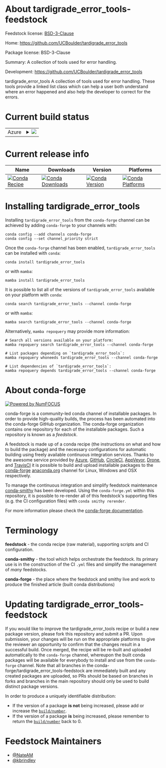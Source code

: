 About tardigrade_error_tools-feedstock
======================================

Feedstock license: [BSD-3-Clause](https://github.com/conda-forge/tardigrade_error_tools-feedstock/blob/main/LICENSE.txt)

Home: https://github.com/UCBoulder/tardigrade_error_tools

Package license: BSD-3-Clause

Summary: A collection of tools used for error handling. 

Development: https://github.com/UCBoulder/tardigrade_error_tools

tardigrade_error_tools A collection of tools used for error handling. These tools provide a
linked list class which can help a user both understand where an error happened and also help the developer to
correct for the errors.


Current build status
====================


<table>
    
  <tr>
    <td>Azure</td>
    <td>
      <details>
        <summary>
          <a href="https://dev.azure.com/conda-forge/feedstock-builds/_build/latest?definitionId=26343&branchName=main">
            <img src="https://dev.azure.com/conda-forge/feedstock-builds/_apis/build/status/tardigrade_error_tools-feedstock?branchName=main">
          </a>
        </summary>
        <table>
          <thead><tr><th>Variant</th><th>Status</th></tr></thead>
          <tbody><tr>
              <td>linux_64_python3.10.____cpython</td>
              <td>
                <a href="https://dev.azure.com/conda-forge/feedstock-builds/_build/latest?definitionId=26343&branchName=main">
                  <img src="https://dev.azure.com/conda-forge/feedstock-builds/_apis/build/status/tardigrade_error_tools-feedstock?branchName=main&jobName=linux&configuration=linux%20linux_64_python3.10.____cpython" alt="variant">
                </a>
              </td>
            </tr><tr>
              <td>linux_64_python3.11.____cpython</td>
              <td>
                <a href="https://dev.azure.com/conda-forge/feedstock-builds/_build/latest?definitionId=26343&branchName=main">
                  <img src="https://dev.azure.com/conda-forge/feedstock-builds/_apis/build/status/tardigrade_error_tools-feedstock?branchName=main&jobName=linux&configuration=linux%20linux_64_python3.11.____cpython" alt="variant">
                </a>
              </td>
            </tr><tr>
              <td>linux_64_python3.12.____cpython</td>
              <td>
                <a href="https://dev.azure.com/conda-forge/feedstock-builds/_build/latest?definitionId=26343&branchName=main">
                  <img src="https://dev.azure.com/conda-forge/feedstock-builds/_apis/build/status/tardigrade_error_tools-feedstock?branchName=main&jobName=linux&configuration=linux%20linux_64_python3.12.____cpython" alt="variant">
                </a>
              </td>
            </tr><tr>
              <td>linux_64_python3.9.____cpython</td>
              <td>
                <a href="https://dev.azure.com/conda-forge/feedstock-builds/_build/latest?definitionId=26343&branchName=main">
                  <img src="https://dev.azure.com/conda-forge/feedstock-builds/_apis/build/status/tardigrade_error_tools-feedstock?branchName=main&jobName=linux&configuration=linux%20linux_64_python3.9.____cpython" alt="variant">
                </a>
              </td>
            </tr><tr>
              <td>osx_64_python3.10.____cpython</td>
              <td>
                <a href="https://dev.azure.com/conda-forge/feedstock-builds/_build/latest?definitionId=26343&branchName=main">
                  <img src="https://dev.azure.com/conda-forge/feedstock-builds/_apis/build/status/tardigrade_error_tools-feedstock?branchName=main&jobName=osx&configuration=osx%20osx_64_python3.10.____cpython" alt="variant">
                </a>
              </td>
            </tr><tr>
              <td>osx_64_python3.11.____cpython</td>
              <td>
                <a href="https://dev.azure.com/conda-forge/feedstock-builds/_build/latest?definitionId=26343&branchName=main">
                  <img src="https://dev.azure.com/conda-forge/feedstock-builds/_apis/build/status/tardigrade_error_tools-feedstock?branchName=main&jobName=osx&configuration=osx%20osx_64_python3.11.____cpython" alt="variant">
                </a>
              </td>
            </tr><tr>
              <td>osx_64_python3.12.____cpython</td>
              <td>
                <a href="https://dev.azure.com/conda-forge/feedstock-builds/_build/latest?definitionId=26343&branchName=main">
                  <img src="https://dev.azure.com/conda-forge/feedstock-builds/_apis/build/status/tardigrade_error_tools-feedstock?branchName=main&jobName=osx&configuration=osx%20osx_64_python3.12.____cpython" alt="variant">
                </a>
              </td>
            </tr><tr>
              <td>osx_64_python3.9.____cpython</td>
              <td>
                <a href="https://dev.azure.com/conda-forge/feedstock-builds/_build/latest?definitionId=26343&branchName=main">
                  <img src="https://dev.azure.com/conda-forge/feedstock-builds/_apis/build/status/tardigrade_error_tools-feedstock?branchName=main&jobName=osx&configuration=osx%20osx_64_python3.9.____cpython" alt="variant">
                </a>
              </td>
            </tr>
          </tbody>
        </table>
      </details>
    </td>
  </tr>
</table>

Current release info
====================

| Name | Downloads | Version | Platforms |
| --- | --- | --- | --- |
| [![Conda Recipe](https://img.shields.io/badge/recipe-tardigrade__error__tools-green.svg)](https://anaconda.org/conda-forge/tardigrade_error_tools) | [![Conda Downloads](https://img.shields.io/conda/dn/conda-forge/tardigrade_error_tools.svg)](https://anaconda.org/conda-forge/tardigrade_error_tools) | [![Conda Version](https://img.shields.io/conda/vn/conda-forge/tardigrade_error_tools.svg)](https://anaconda.org/conda-forge/tardigrade_error_tools) | [![Conda Platforms](https://img.shields.io/conda/pn/conda-forge/tardigrade_error_tools.svg)](https://anaconda.org/conda-forge/tardigrade_error_tools) |

Installing tardigrade_error_tools
=================================

Installing `tardigrade_error_tools` from the `conda-forge` channel can be achieved by adding `conda-forge` to your channels with:

```
conda config --add channels conda-forge
conda config --set channel_priority strict
```

Once the `conda-forge` channel has been enabled, `tardigrade_error_tools` can be installed with `conda`:

```
conda install tardigrade_error_tools
```

or with `mamba`:

```
mamba install tardigrade_error_tools
```

It is possible to list all of the versions of `tardigrade_error_tools` available on your platform with `conda`:

```
conda search tardigrade_error_tools --channel conda-forge
```

or with `mamba`:

```
mamba search tardigrade_error_tools --channel conda-forge
```

Alternatively, `mamba repoquery` may provide more information:

```
# Search all versions available on your platform:
mamba repoquery search tardigrade_error_tools --channel conda-forge

# List packages depending on `tardigrade_error_tools`:
mamba repoquery whoneeds tardigrade_error_tools --channel conda-forge

# List dependencies of `tardigrade_error_tools`:
mamba repoquery depends tardigrade_error_tools --channel conda-forge
```


About conda-forge
=================

[![Powered by
NumFOCUS](https://img.shields.io/badge/powered%20by-NumFOCUS-orange.svg?style=flat&colorA=E1523D&colorB=007D8A)](https://numfocus.org)

conda-forge is a community-led conda channel of installable packages.
In order to provide high-quality builds, the process has been automated into the
conda-forge GitHub organization. The conda-forge organization contains one repository
for each of the installable packages. Such a repository is known as a *feedstock*.

A feedstock is made up of a conda recipe (the instructions on what and how to build
the package) and the necessary configurations for automatic building using freely
available continuous integration services. Thanks to the awesome service provided by
[Azure](https://azure.microsoft.com/en-us/services/devops/), [GitHub](https://github.com/),
[CircleCI](https://circleci.com/), [AppVeyor](https://www.appveyor.com/),
[Drone](https://cloud.drone.io/welcome), and [TravisCI](https://travis-ci.com/)
it is possible to build and upload installable packages to the
[conda-forge](https://anaconda.org/conda-forge) [anaconda.org](https://anaconda.org/)
channel for Linux, Windows and OSX respectively.

To manage the continuous integration and simplify feedstock maintenance
[conda-smithy](https://github.com/conda-forge/conda-smithy) has been developed.
Using the ``conda-forge.yml`` within this repository, it is possible to re-render all of
this feedstock's supporting files (e.g. the CI configuration files) with ``conda smithy rerender``.

For more information please check the [conda-forge documentation](https://conda-forge.org/docs/).

Terminology
===========

**feedstock** - the conda recipe (raw material), supporting scripts and CI configuration.

**conda-smithy** - the tool which helps orchestrate the feedstock.
                   Its primary use is in the construction of the CI ``.yml`` files
                   and simplify the management of *many* feedstocks.

**conda-forge** - the place where the feedstock and smithy live and work to
                  produce the finished article (built conda distributions)


Updating tardigrade_error_tools-feedstock
=========================================

If you would like to improve the tardigrade_error_tools recipe or build a new
package version, please fork this repository and submit a PR. Upon submission,
your changes will be run on the appropriate platforms to give the reviewer an
opportunity to confirm that the changes result in a successful build. Once
merged, the recipe will be re-built and uploaded automatically to the
`conda-forge` channel, whereupon the built conda packages will be available for
everybody to install and use from the `conda-forge` channel.
Note that all branches in the conda-forge/tardigrade_error_tools-feedstock are
immediately built and any created packages are uploaded, so PRs should be based
on branches in forks and branches in the main repository should only be used to
build distinct package versions.

In order to produce a uniquely identifiable distribution:
 * If the version of a package **is not** being increased, please add or increase
   the [``build/number``](https://docs.conda.io/projects/conda-build/en/latest/resources/define-metadata.html#build-number-and-string).
 * If the version of a package **is** being increased, please remember to return
   the [``build/number``](https://docs.conda.io/projects/conda-build/en/latest/resources/define-metadata.html#build-number-and-string)
   back to 0.

Feedstock Maintainers
=====================

* [@NateAM](https://github.com/NateAM/)
* [@kbrindley](https://github.com/kbrindley/)

